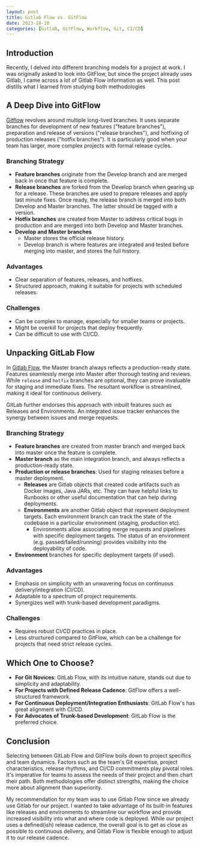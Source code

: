 ```yaml
---
layout: post
title: Gitlab Flow vs. GitFlow
date: 2023-10-10
categories: [Gitlab, GitFlow, Workflow, Git, CI/CD]
---
```

## Introduction

Recently, I delved into different branching models for a project at work. I was originally asked to look into GitFlow, but since the project already uses Gitlab, I came across a lot of Gitlab Flow information as well. This post distills what I learned from studying both methodologies

## A Deep Dive into GitFlow

[Gitflow](https://www.atlassian.com/git/tutorials/comparing-workflows/gitflow-workflow) revolves around multiple long-lived branches. It uses separate branches for development of new features ("feature branches"), preparation and release of versions ("release branches"), and hotfixing of production releases ("hotfix branches"). It is particularly good when your team has larger, more complex projects with formal release cycles. 

### Branching Strategy

- **Feature branches** originate from the Develop branch and are merged back in once that feature is complete.
- **Release branches** are forked from the Develop branch when gearing up for a release. These branches are used to prepare releases and apply last minute fixes. Once ready, the release branch is merged into both Develop and Master branches. The latter should be tagged with a version.
- **Hotfix branches** are created from Master to address critical bugs in production and are merged into both Develop and Master branches.
- **Develop and Master branches**
  - Master stores the official release history.
  - Develop branch is where features are integrated and tested before merging into master, and stores the full history.

### Advantages

- Clear separation of features, releases, and hotfixes.
- Structured approach, making it suitable for projects with scheduled releases.

### Challenges

- Can be complex to manage, especially for smaller teams or projects.
- Might be overkill for projects that deploy frequently.
- Can be difficult to use with CI/CD.

## Unpacking GitLab Flow

In [Gitlab Flow](https://about.gitlab.com/topics/version-control/what-are-gitlab-flow-best-practices/), the Master branch always reflects a production-ready state. Features seamlessly merge into Master after thorough testing and reviews. While `release` and `hotfix` branches are optional, they can prove invaluable for staging and immediate fixes. The resultant workflow is streamlined, making it ideal for continuous delivery.

GitLab further endorses this approach with inbuilt features such as Releases and Environments. An integrated issue tracker enhances the synergy between issues and merge requests.

### Branching Strategy

- **Feature branches** are created from master branch and merged back into master once the feature is complete.
- **Master branch** as the main integration branch, and always reflects a production-ready state.
- **Production or release branches**: Used for staging releases before a master deployment.
  - **Releases** are Gitlab objects that created code artifacts such as Docker images, Java JARs, etc. They can have helpful links to Runbooks or other useful documentation that can help during deployments.
  - **Environments** are another Gitlab object that represent deployment targets. Each environment branch can track the state of the codebase in a particular environment (staging, production etc).
    - Environments allow associating merge requests and pipelines with specific deployment targets. The status of an environment (e.g. passed/failed/running) provides visibility into the deployability of code.
- **Environment** branches for specific deployment targets (if used).

### Advantages

- Emphasis on simplicity with an unwavering focus on continuous delivery/integration (CI/CD).
- Adaptable to a spectrum of project requirements.
- Synergizes well with trunk-based development paradigms.

### Challenges

- Requires robust CI/CD practices in place.
- Less structured compared to GitFlow, which can be a challenge for projects that need strict release cycles.

## Which One to Choose?

- **For Git Novices**: GitLab Flow, with its intuitive nature, stands out due to simplicity and adaptability.
- **For Projects with Defined Release Cadence**: GitFlow offers a well-structured framework.
- **For Continuous Deployment/Integration Enthusiasts**: GitLab Flow's has great alignment with CI/CD.
- **For Advocates of Trunk-based Development**: GitLab Flow is the preferred choice.

## Conclusion

Selecting between GitLab Flow and GitFlow boils down to project specifics and team dynamics. Factors such as the team's Git expertise, project characteristics, release rhythms, and CI/CD commitments play pivotal roles. It's imperative for teams to assess the needs of their project and then chart their path. Both methodologies offer distinct strengths, making the choice more about alignment than superiority.

My recommendation for my team was to use Gitlab Flow since we already use Gitlab for our project. I wanted to take advantage of its built-in features like releases and environments to streamline our workflow and provide increased visibility into what and where code is deployed. While our project uses a defined(ish) release cadence, the overall goal is to get as close as possible to continuous delivery, and Gitlab Flow is flexible enough to adjust it to our release cadence.
